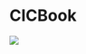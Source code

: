 # CICBook


















<a href="https://zenhub.com"><img src="https://raw.githubusercontent.com/ZenHubIO/support/master/zenhub-badge.png"></a>
